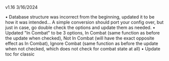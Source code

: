 v1.16 3/16/2024

• Database structure was incorrect from the beginning, updated it to be how it was intended... A simple conversion should port your config over, but just in case, go double check the options and update them as needed.
• Updated "In Combat" to be 3 options, In Combat (same function as before the update when checked), Not In Combat (will have the exact opposite effect as In Combat), Ignore Combat (same function as before the update when not checked, which does not check for combat state at all)
• Update toc for classic
